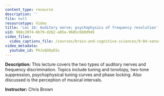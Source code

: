 ```yaml
---
content_type: resource
description: ''
file: null
resourcetype: Video
title: 'Lec 16: Auditory nerve; psychophysics of frequency resolution'
uid: 966c2074-6b79-d262-a85a-9685c6b8d945
video_files:
  video_captions_file: /courses/brain-and-cognitive-sciences/9-04-sensory-systems-fall-2013/lecture-videos/lec-16-auditory-nerve-psychophysics-of-frequency-resolution/PXJvQGDyESc.vtt
video_metadata:
  youtube_id: PXJvQGDyESc
---
```


**Description:** This lecture covers the two types of auditory nerves and frequency discrimination. Topics include tuning and tonotopy, two-tone suppression, psychophysical tuning curves and phase locking. Also discussed is the perception of musical intervals.

**Instructor:** Chris Brown